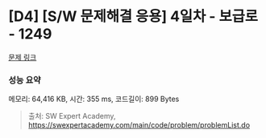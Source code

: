 # [D4] [S/W 문제해결 응용] 4일차 - 보급로 - 1249 

[문제 링크](https://swexpertacademy.com/main/code/problem/problemDetail.do?contestProbId=AV15QRX6APsCFAYD) 

### 성능 요약

메모리: 64,416 KB, 시간: 355 ms, 코드길이: 899 Bytes



> 출처: SW Expert Academy, https://swexpertacademy.com/main/code/problem/problemList.do